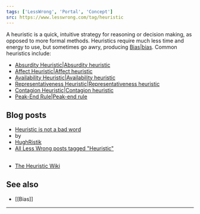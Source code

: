 ```yaml
---
tags: ['LessWrong', 'Portal', 'Concept']
src: https://www.lesswrong.com/tag/heuristic
---
```


A heuristic is a quick, intuitive strategy for reasoning or decision making, as opposed to more formal methods. Heuristics require much less time and energy to use, but sometimes go awry, producing [Bias|bias](https://www.lesswrong.com/tag/bias). Common heuristics include:

- [Absurdity Heuristic|Absurdity heuristic](https://www.lesswrong.com/tag/absurdity-heuristic)
- [Affect Heuristic|Affect heuristic](https://www.lesswrong.com/tag/affect-heuristic)
- [Availability Heuristic|Availability heuristic](https://www.lesswrong.com/tag/availability-heuristic)
- [Representativeness Heuristic|Representativeness heuristic](https://www.lesswrong.com/tag/representativeness-heuristic)
- [Contagion Heuristic|Contagion heuristic](https://www.lesswrong.com/tag/contagion-heuristic)
- [Peak-End Rule|Peak-end rule](https://www.lesswrong.com/tag/peak-end-rule)

## Blog posts
- [Heuristic is not a bad word](http://lesswrong.com/lw/8y/heuristic_is_not_a_bad_word/)
-  by 
- [HughRistik](https://wiki.lesswrong.com/wiki/HughRistik)
- [All Less Wrong posts tagged "Heuristic"](https://www.lesswrong.com/tag/heuristics-and-biases?showPostCount=true&useTagName=true)

## 
- [The Heuristic Wiki](http://greenlightwiki.com/heuristic/Heuristic)

## See also
- [[Bias]]



---

